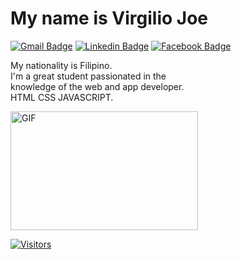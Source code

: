 <h1>My name is Virgilio Joe</h1>

[![Gmail Badge](https://img.shields.io/badge/-Gmail-c14438?style=flat-square&logo=Gmail&logoColor=white&link=mailto:virgiliojoe97@gmail.com)](mailto:virgiliojoe97@gmail.com)
[![Linkedin Badge](https://img.shields.io/badge/-Instagram-purple?style=flat-square&logo=Instagram&logoColor=white&link=https://www.linkedin.com/in/joe.7677/)](https://www.instagram.com/joe.7677/)
[![Facebook Badge](https://img.shields.io/badge/Facebook-1877F2?style=flat-square&logo=facebook&logoColor=white&link=https://www.linkedin.com/in/VirgilioJoe/)](https://www.facebook.com/profile.php?id=100010140912928)


My nationality is Filipino.
<br>
I'm a great student passionated in the 
<br>
knowledge of the web and app developer.
<br>
HTML CSS JAVASCRIPT.

<img alt="GIF" src="https://github.com/abhisheknaiidu/abhisheknaiidu/blob/master/code.gif?raw=true" width="300" height="190" />

[![Visitors](https://visitor-badge.glitch.me/badge?page_id=github/virgiliojoe97)](https://github.com/virgiliojor97)
